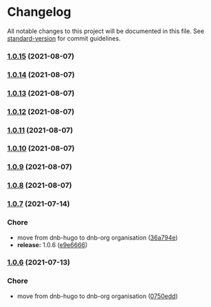 # Changelog

All notable changes to this project will be documented in this file. See [standard-version](https://github.com/conventional-changelog/standard-version) for commit guidelines.

### [1.0.15](https://github.com/gethugothemes/gethugothemes-docs/compare/v1.0.14...v1.0.15) (2021-08-07)

### [1.0.14](https://github.com/gethugothemes/gethugothemes-docs/compare/v1.0.13...v1.0.14) (2021-08-07)

### [1.0.13](https://github.com/gethugothemes/gethugothemes-docs/compare/v1.0.12...v1.0.13) (2021-08-07)

### [1.0.12](https://github.com/gethugothemes/gethugothemes-docs/compare/v1.0.11...v1.0.12) (2021-08-07)

### [1.0.11](https://github.com/gethugothemes/gethugothemes-docs/compare/v1.0.10...v1.0.11) (2021-08-07)

### [1.0.10](https://github.com/gethugothemes/gethugothemes-docs/compare/v1.0.9...v1.0.10) (2021-08-07)

### [1.0.9](https://github.com/gethugothemes/gethugothemes-docs/compare/v1.0.8...v1.0.9) (2021-08-07)

### [1.0.8](https://github.com/gethugothemes/gethugothemes-docs/compare/v1.0.7...v1.0.8) (2021-08-07)

### [1.0.7](https://github.com/gethugothemes/gethugothemes-docs/compare/v1.0.5...v1.0.7) (2021-07-14)


### Chore

* move from dnb-hugo to dnb-org organisation ([36a794e](https://github.com/gethugothemes/gethugothemes-docs/commit/36a794e5f4e84aa2b3d5b5f1e69c452964e4db2a))
* **release:** 1.0.6 ([e9e6666](https://github.com/gethugothemes/gethugothemes-docs/commit/e9e66664e622774f18d92977979e1c2f0965fcfe))

### [1.0.6](https://github.com/gethugothemes/gethugothemes-docs/compare/v1.0.5...v1.0.6) (2021-07-13)


### Chore

* move from dnb-hugo to dnb-org organisation ([0750edd](https://github.com/gethugothemes/gethugothemes-docs/commit/0750edd43407441f443d6c448573b7b1c5dbc441))
